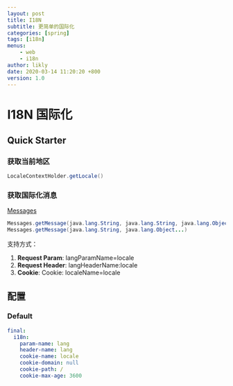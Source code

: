 ```yaml
---
layout: post
title: I18N
subtitle: 更简单的国际化
categories: [spring]
tags: [i18n]
menus:
    - web
    - i18n
author: likly
date: 2020-03-14 11:20:20 +800
version: 1.0
---
```


# I18N 国际化

## Quick Starter

### 获取当前地区

```java
LocaleContextHolder.getLocale()
```

### 获取国际化消息

[Messages](/final-context/src/main/java/org/finalframework/core/i18n/Messages.java)

```java
Messages.getMessage(java.lang.String, java.lang.String, java.lang.Object...)
Messages.getMessage(java.lang.String, java.lang.Object...)
```

支持方式：
1. **Request Param**: langParamName=locale
2. **Request Header**: langHeaderName:locale
3. **Cookie**: Cookie: localeName=locale

## 配置

### Default

```yaml
final:
  i18n:
    param-name: lang
    header-name: lang
    cookie-name: locale
    cookie-domain: null
    cookie-path: /
    cookie-max-age: 3600
```




